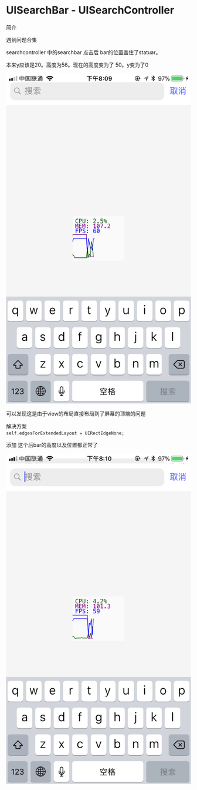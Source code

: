 # UISearchBar - UISearchController

简介

遇到问题合集

searchcontroller 中的searchbar 点击后 bar的位置盖住了statuar。

本来y应该是20。高度为56。现在的高度变为了 50。y变为了0

![](/assets/IMG_1691.PNG)

可以发现这是由于view的布局直接布局到了屏幕的顶端的问题

解决方案  
`self.edgesForExtendedLayout = UIRectEdgeNone;`

添加 这个后bar的高度以及位置都正常了

![](/assets/IMG_1692.PNG)







